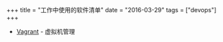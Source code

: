 +++
title = "工作中使用的软件清单"
date = "2016-03-29"
tags = ["devops"]
+++



* [Vagrant](https://www.vagrantup.com/) - 虚拟机管理



 

